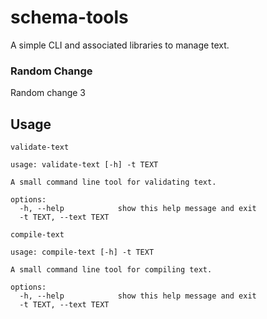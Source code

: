 # schema-tools
A simple CLI and associated libraries to manage text.

### Random Change
Random change 3

## Usage

`validate-text`
```
usage: validate-text [-h] -t TEXT

A small command line tool for validating text.

options:
  -h, --help            show this help message and exit
  -t TEXT, --text TEXT
```

`compile-text`
```
usage: compile-text [-h] -t TEXT

A small command line tool for compiling text.

options:
  -h, --help            show this help message and exit
  -t TEXT, --text TEXT
```